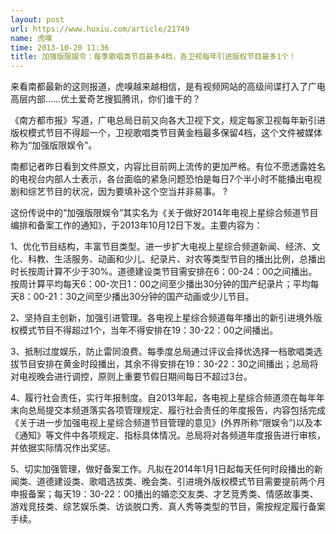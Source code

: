 ```yaml
---
layout: post
url: https://www.huxiu.com/article/21749
name: 虎嗅
time: 2013-10-20 11:36
title: 加强版限娱令：每季歌唱类节目最多4档，各卫视每年引进版权节目最多1个！
---
```

来看南都最新的这则报道，虎嗅越来越相信，是有视频网站的高级间谍打入了广电高层内部……优土爱奇艺搜狐腾讯，你们谁干的？

《南方都市报》写道，广电总局日前又向各大卫视下文，规定每家卫视每年新引进版权模式节目不得超一个，卫视歌唱类节目黄金档最多保留4档，这个文件被媒体称为“加强版限娱令”。

南都记者昨日看到文件原文，内容比目前网上流传的更加严格。有位不愿透露姓名的电视台内部人士表示，各台面临的紧急问题恐怕是每日7个半小时不能播出电视剧和综艺节目的状况，因为要填补这个空当并非易事。 ?

这份传说中的“加强版限娱令”其实名为《关于做好2014年电视上星综合频道节目编排和备案工作的通知》，于2013年10月12日下发。主要内容为：

1、优化节目结构，丰富节目类型。进一步扩大电视上星综合频道新闻、经济、文化、科教、生活服务、动画和少儿、纪录片、对农等类型节目的播出比例，总播出时长按周计算不少于30%。道德建设类节目需安排在6：00-24：00之间播出。按周计算平均每天6：00-次日1：00之间至少播出30分钟的国产纪录片；平均每天8：00-21：30之间至少播出30分钟的国产动画或少儿节目。

2、坚持自主创新，加强引进管理。各电视上星综合频道每年播出的新引进境外版权模式节目不得超过1个，当年不得安排在19：30-22：00之间播出。

3、抵制过度娱乐，防止雷同浪费。每季度总局通过评议会择优选择一档歌唱类选拔节目安排在黄金时段播出，其余不得安排在19：30-22：30之间播出；总局将对电视晚会进行调控，原则上重要节假日期间每日不超过3台。

4、履行社会责任，实行年报制度。自2013年起，各电视上星综合频道须在每年年末向总局提交本频道落实各项管理规定、履行社会责任的年度报告，内容包括完成《关于进一步加强电视上星综合频道节目管理的意见》(外界所称“限娱令”)以及本《通知》等文件中各项规定、指标具体情况。总局将对各频道年度报告进行审核，并依据实际情况作出奖惩。

5、切实加强管理，做好备案工作。凡拟在2014年1月1日起每天任何时段播出的新闻类、道德建设类、歌唱选拔类、晚会类、引进境外版权模式节目需要提前两个月申报备案；每天19：30-22：00播出的婚恋交友类、才艺竞秀类、情感故事类、游戏竞技类、综艺娱乐类、访谈脱口秀、真人秀等类型的节目，需按规定履行备案手续。

